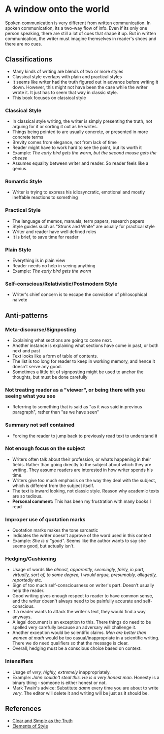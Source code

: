 # A window onto the world

Spoken communication is very different from written communication. In spoken communication, its a two-way flow of info. Even if its only one person speaking, there are still a lot of cues that shape it up. But in written communication, the writer must imagine themselves in reader's shoes and there are no cues.

## Classifications
* Many kinds of writing are blends of two or more styles
* Classical style overlaps with plain and practical styles
* It seems like writer had the truth figured out in advance before writing it down. However, this might not have been the case while the writer wrote it. It just has to seem that way in classic style.
* This book focuses on classical style
### Classical Style
* In classical style writing, the writer is simply presenting the truth, not arguing for it or sorting it out as he writes.
* Things being pointed to are usually concrete, or presented in more concrete terms
* Brevity comes from elegance, not from lack of time
* Reader might have to work hard to see the point, but its worth it
* Example: *The early bird gets the worm, but the second mouse gets the cheese*
* Assumes equality between writer and reader. So reader feels like a genius.
### Romantic Style
* Writer is trying to express his idiosyncratic, emotional and mostly ineffable reactions to something
### Practical Style
* The language of memos, manuals, term papers, research papers
* Style guides such as "Strunk and White" are usually for practical style
* Writer and reader have well defined roles
* It is brief, to save time for reader
### Plain Style
* Everything is in plain view
* Reader needs no help in seeing anything
* Example: *The early bird gets the worm*
### Self-conscious/Relativistic/Postmodern Style
* Writer's chief concern is to escape the conviction of philosophical naivete

## Anti-patterns
### Meta-discourse/Signposting
* Explaining what sections are going to come next. 
* Another instance is explaining what sections have come in past, or both next and past
* Text looks like a form of table of contents.
* The list is too long for reader to keep in working memory, and hence it doesn't serve any good.
* Sometimes a little bit of signposting might be used to anchor the thoughts, but must be done carefully
### Not treating reader as a "viewer", or being there with you seeing what you see
* Referring to something that is said as "as it was said in previous paragraph", rather than "as we have seen"
### Summary not self contained
* Forcing the reader to jump back to previously read text to understand it
### Not enough focus on the subject
* Writers often talk about their profession, or whats happening in their fields. Rather than going directly to the subject about which they are writing. They assume readers are interested in how writer spends his time.
* Writers give too much emphasis on the way they deal with the subject, which is different from the subject itself.
* The text is inward looking, not classic style. Reason why academic texts are so tedious.
* **Personal comment:** This has been my frustration with many books I read
### Improper use of quotation marks
* Quotation marks makes the tone sarcastic
* Indicates the writer doesn't approve of the word used in this context
* Example: *She is a "good"*. Seems like the author wants to say she seems good, but actually isn't.
### Hedging/Cushioning
* Usage of words like *almost, apparently, seemingly, fairly, in part, virtually, sort of, to some degree, I would argue, presumably, allegedly, reportedly* etc.
* Sign of too much self-consciousness on writer's part. Doesn't usually help the reader.
* Good writing gives enough respect to reader to have common sense, and the writer doesn't always need to be painfully accurate and self-conscious.
* If a reader wants to attack the writer's text, they would find a way anyways.
* A legal document is an exception to this. There things do need to be spelled very carefully because an adversary will challenge it.
* Another exception would be scientific claims. *Men are better than women at math* would be too casual/inappropriate in a scientific writing. There we do need qualifiers so that the message is clear.
* Overall, hedging must be a conscious choice based on context.
### Intensifiers
* Usage of *very, highly, extremely* inappropriately.
* Example: *John couldn't steal this. He is a very honest man*. Honesty is a binary thing - someone is either honest or not.
* Mark Twain's advice: Substitute *damn* every time you are about to write *very*. The editor will delete it and writing will be just as it should be.

## References
* [Clear and Simple as the Truth](https://amzn.eu/d/4aq3VrR)
* [Elements of Style](https://amzn.eu/d/etbwGjP)
